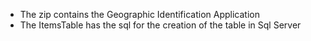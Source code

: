 - The zip contains the Geographic Identification Application
- The ItemsTable has the sql for the creation of the table in Sql Server

